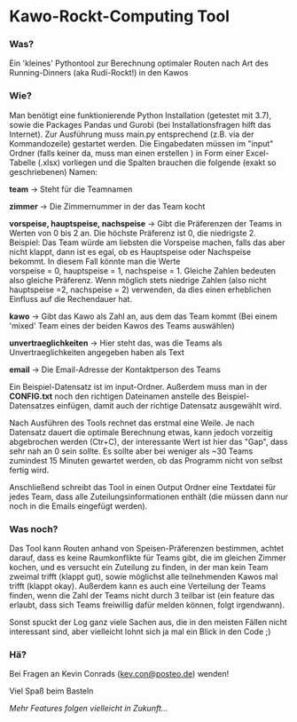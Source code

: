 # Kawo-Rockt-Computing Tool

### Was?
Ein 'kleines' Pythontool zur Berechnung optimaler Routen nach Art des Running-Dinners (aka Rudi-Rockt!) in den Kawos

### Wie?
Man benötigt eine funktionierende Python Installation (getestet mit 3.7), sowie die Packages Pandas und Gurobi 
(bei Installationsfragen hilft das Internet). Zur Ausführung muss main.py entsprechend (z.B. via der Kommandozeile)
gestartet werden. Die Eingabedaten müssen im "input" Ordner (falls keiner da, muss man einen erstellen ) in Form
einer Excel-Tabelle (.xlsx) vorliegen und die Spalten brauchen die folgende (exakt so geschriebenen) Namen:

**team** -> Steht für die Teamnamen  
  
**zimmer** -> Die Zimmernummer in der das Team kocht  

**vorspeise, hauptspeise, nachspeise** -> Gibt die Präferenzen der Teams in Werten von 0 bis 2 an. Die höchste Präferenz
ist 0, die niedrigste 2. Beispiel: Das Team würde am liebsten die Vorspeise machen, falls das aber nicht klappt, dann
ist es egal, ob es Hauptspeise oder Nachspeise bekommt. In diesem Fall könnte man die Werte  
vorspeise = 0, hauptspeise = 1, nachspeise = 1. Gleiche Zahlen bedeuten also gleiche Präferenz. Wenn möglich stets 
niedrige Zahlen (also nicht hauptspeise =2, nachspeise = 2) verwenden, da dies einen erheblichen Einfluss auf die 
Rechendauer hat.  

**kawo** -> Gibt das Kawo als Zahl an, aus dem das Team kommt (Bei einem 'mixed' Team eines der beiden Kawos des Teams
auswählen)  

**unvertraeglichkeiten** -> Hier steht das, was die Teams als Unvertraeglichkeiten angegeben haben als Text

**email** -> Die Email-Adresse der Kontaktperson des Teams 

Ein Beispiel-Datensatz ist im input-Ordner. Außerdem muss man in der **CONFIG.txt** noch den richtigen Dateinamen 
anstelle des Beispiel-Datensatzes einfügen, damit auch der richtige Datensatz ausgewählt wird.

Nach Ausführen des Tools rechnet das erstmal eine Weile. Je nach Datensatz dauert die optimale Berechnung etwas, kann
jedoch vorzeitig abgebrochen werden (Ctr+C), der interessante Wert ist hier das "Gap", dass sehr nah an 0 sein sollte. 
Es sollte aber bei weniger als ~30 Teams zumindest 15 Minuten gewartet werden, ob das Programm nicht von selbst fertig 
wird.  

Anschließend schreibt das Tool in einen Output Ordner eine Textdatei für jedes Team, dass alle Zuteilungsinformationen
enthält (die müssen dann nur noch in die Emails eingefügt werden).

### Was noch?

Das Tool kann Routen anhand von Speisen-Präferenzen bestimmen, achtet darauf, dass es keine Raumkonflikte für Teams 
gibt, die im gleichen Zimmer kochen, und es versucht ein Zuteilung zu finden, in der man kein Team zweimal trifft 
(klappt gut), sowie möglichst alle teilnehmenden Kawos mal trifft (klappt okay). Außerdem kann es auch eine Verteilung 
der Teams finden, wenn die Zahl der Teams nicht durch 3 teilbar ist (ein feature das erlaubt, dass sich Teams freiwillig
dafür melden können, folgt irgendwann).

Sonst spuckt der Log ganz viele Sachen aus, die in den meisten Fällen nicht interessant sind, aber vielleicht lohnt sich
ja mal ein Blick in den Code ;)

### Hä?
Bei Fragen an Kevin Conrads (kev.con@posteo.de) wenden!

Viel Spaß beim Basteln

*Mehr Features folgen vielleicht in Zukunft...*
